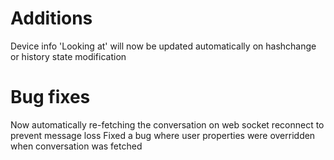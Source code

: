 # Additions

Device info 'Looking at' will now be updated automatically on hashchange or history state modification

# Bug fixes

Now automatically re-fetching the conversation on web socket reconnect to prevent message loss
Fixed a bug where user properties were overridden when conversation was fetched

